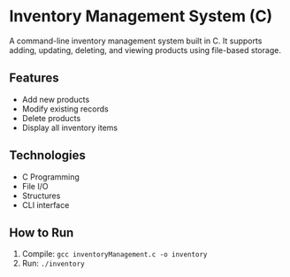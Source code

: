 # Inventory Management System (C)

A command-line inventory management system built in C. It supports adding, updating, deleting, and viewing products using file-based storage.

## Features
- Add new products
- Modify existing records
- Delete products
- Display all inventory items

## Technologies
- C Programming
- File I/O
- Structures
- CLI interface

## How to Run
1. Compile: `gcc inventoryManagement.c -o inventory`
2. Run: `./inventory`
